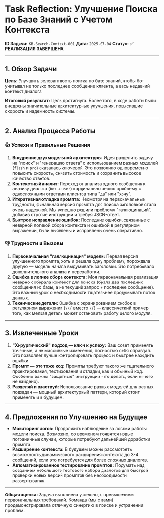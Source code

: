 # Task Reflection: Улучшение Поиска по Базе Знаний с Учетом Контекста

**ID Задачи:** `KB-Search-Context-001`
**Дата:** `2025-07-04`
**Статус:** ✅ **РЕАЛИЗАЦИЯ ЗАВЕРШЕНА**

---

## 1. Обзор Задачи

**Цель:** Улучшить релевантность поиска по базе знаний, чтобы бот учитывал не только последнее сообщение клиента, а весь недавний контекст диалога.

**Итоговый результат:** Цель достигнута. Более того, в ходе работы были внедрены значительные архитектурные улучшения, повысившие скорость и надежность системы.

---

## 2. Анализ Процесса Работы

### 👍 Успехи и Правильные Решения

1.  **Внедрение двухмодельной архитектуры:** Идея разделить задачу на "поиск" и "генерацию ответа" с использованием разных моделей (`flash` и `pro`) оказалась ключевой. Это позволило одновременно повысить скорость, снизить стоимость и сохранить высокое качество ответов.
2.  **Контекстный анализ:** Переход от анализа одного сообщения к анализу диалога (`bot` + `user`) кардинально решил проблему с односложными ответами клиентов типа "да" или "хочу".
3.  **Итеративная отладка промпта:** Несмотря на первоначальные трудности, финальная версия промпта для поиска заголовков стала очень надежной. Мы успешно решили проблему "галлюцинаций", добавив строгие инструкции и требуя JSON-ответ.
4.  **Быстрое исправление ошибок:** Последние ошибки, связанные с неверной логикой сбора контекста и ошибкой в регулярном выражении, были выявлены и исправлены очень оперативно.

### 👎 Трудности и Вызовы

1.  **Первоначальная "галлюцинация" модели:** Первая версия улучшенного промпта, хоть и решала одну проблему, порождала другую — модель начала выдумывать заголовки. Это потребовало дополнительного анализа и переработки.
2.  **Ошибка в логике сбора контекста:** Моя первоначальная реализация неверно собирала контекст для поиска (брала два последних сообщения из базы, а не текущий запрос + последнее сообщение). Это важный урок о необходимости тщательнее продумывать поток данных.
3.  **Технические детали:** Ошибка с экранированием скобок в регулярном выражении (`\\{` вместо `\{`) — классический пример того, как мелкая деталь может остановить работу целого модуля.

---

## 3. Извлеченные Уроки

1.  **"Хирургический" подход — ключ к успеху:** Ваш совет применять точечные, а не массивные изменения, полностью себя оправдал. Это позволяет лучше контролировать процесс и быстрее находить ошибки.
2.  **Промпт — это тоже код:** Промпты требуют такого же тщательного проектирования, тестирования и отладки, как и обычный код. Особенно важны "защитные" инструкции (что делать, если ничего не найдено).
3.  **Разделяй и властвуй:** Использование разных моделей для разных подзадач — мощный архитектурный паттерн, который стоит применять и в будущем.

---

## 4. Предложения по Улучшению на Будущее

-   **Мониторинг логов:** Продолжить наблюдение за логами работы модели поиска. Возможно, со временем появятся новые пограничные случаи, которые потребуют дальнейшей доработки промпта.
-   **Расширение контекста:** В будущем можно рассмотреть возможность динамического расширения контекста до 3-4 сообщений, если это потребуется для более сложных диалогов.
-   **Автоматизированное тестирование промптов:** Подумать над созданием небольшого тестового набора диалогов для быстрой проверки новых версий промптов без необходимости развертывания.

---

**Общая оценка:** Задача выполнена успешно, с превышением первоначальных требований. Команда (мы с вами) продемонстрировала отличную синергию в поиске и устранении проблем. 